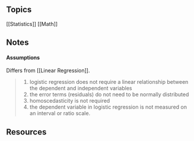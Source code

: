 ## Topics
[[Statistics]]
[[Math]]

## Notes

#### Assumptions

Differs from [[Linear Regression]].
>1. logistic regression does not require a linear relationship between the dependent and  independent  variables
>2. the  error  terms  (residuals)  do  not  need  to  be  normally  distributed
>3. homoscedasticity is not required
>4. the dependent variable in logistic regression is not measured on an interval or ratio scale.

## Resources